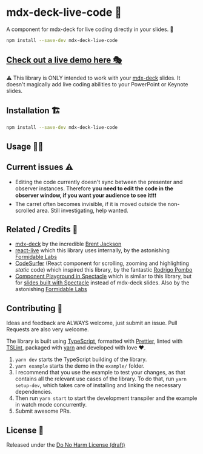 # mdx-deck-live-code 🤯

A component for mdx-deck for live coding directly in your slides. 🤯

<!-- gif -->

<!-- badges -->

```bash
npm install --save-dev mdx-deck-live-code
```

<!-- list of features -->

## [Check out a live demo here 🎭](google.dk)

⚠️ This library is ONLY intended to work with your [mdx-deck](https://github.com/jxnblk/mdx-deck) slides. It doesn't magically add live coding abilities to your PowerPoint or Keynote slides.

## Installation 🏗

```bash
npm install --save-dev mdx-deck-live-code
```

## Usage 🏃‍♀️

<!-- eventually link to a CodeSandbox here -->

## Current issues ⚠️

- Editing the code currently doesn't sync between the presenter and observer instances. Therefore **you need to edit the code in the observer window, if you want your audience to see it**❗️❗️❗️
- The carret often becomes invisible, if it is moved outside the non-scrolled area. Still investigating, help wanted.

## Related / Credits 🙏

- [mdx-deck](https://github.com/jxnblk/mdx-deck) by the incredible [Brent Jackson](https://jxnblk.com/)
- [react-live](https://github.com/FormidableLabs/react-live) which this library uses internally, by the astonishing [Formidable Labs](https://formidable.com/)
- [CodeSurfer](https://github.com/pomber/code-surfer) (React component for scrolling, zooming and highlighting _static_ code) which inspired this library, by the fantastic [Rodrigo Pombo](https://twitter.com/pomber)
- [Component Playground in Spectacle](https://github.com/FormidableLabs/spectacle#component-playground) which is similar to this library, but for [slides built with Spectacle](https://github.com/FormidableLabs/spectacle) instead of mdx-deck slides. Also by the astonishing [Formidable Labs](https://formidable.com/)

## Contributing 🤝

Ideas and feedback are ALWAYS welcome, just submit an issue.
Pull Requests are also very welcome.

The library is built using [TypeScript](https://www.typescriptlang.org), formatted with [Prettier](https://prettier.io/), linted with [TSLint](https://palantir.github.io/tslint/), packaged with [yarn](https://yarnpkg.com) and developed with love ❤️.

1. `yarn dev` starts the TypeScript building of the library.
2. `yarn example` starts the demo in the `example/` folder.
3. I recommend that you use the example to test your changes, as that contains all the relevant use cases of the library. To do that, run `yarn setup-dev`, which takes care of installing and linking the necessary dependencies.
4. Then run `yarn start` to start the development transpiler and the example in watch mode concurrently.
5. Submit awesome PRs.

## License 📝

Released under the [Do No Harm License (draft)](https://github.com/raisely/NoHarm)
